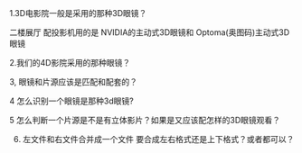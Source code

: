 1.3D电影院一般是采用的那种3D眼镜？

   二楼展厅 配投影机用的是 NVIDIA的主动式3D眼镜和 Optoma(奥图码)主动式3D眼镜

2.我们的4D影院采用的那种眼镜？

3, 眼镜和片源应该是匹配和配套的？

4 怎么识别一个眼镜是那种3d眼镜?

5 怎么判断一个片源是不是有立体影片？如果是又应该配怎样的3D眼镜观看？


6. 左文件和右文件合并成一个文件 要合成左右格式还是上下格式？或者都可以？

